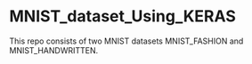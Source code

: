 # MNIST_dataset_Using_KERAS
This repo consists of two MNIST datasets MNIST_FASHION and MNIST_HANDWRITTEN.
&nbsp;

